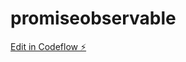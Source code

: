 # promiseobservable

[Edit in Codeflow ⚡️](https://stackblitz.com/~/github.com/jyotipriya1206319/promiseobservable)